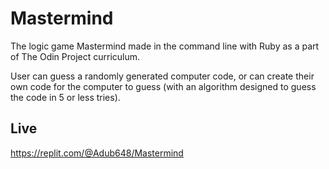 # Mastermind

The logic game Mastermind made in the command line with Ruby as a part of The Odin Project curriculum.

User can guess a randomly generated computer code, or can create their own code for the computer to guess (with an algorithm designed to guess the code in 5 or less tries).

## Live

https://replit.com/@Adub648/Mastermind
